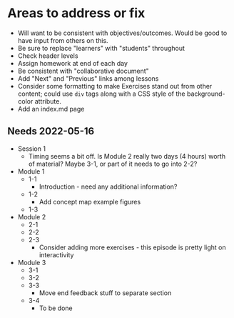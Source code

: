 # Areas to address or fix

+ Will want to be consistent with objectives/outcomes. Would be good to have 
input from others on this.
+ Be sure to replace "learners" with "students" throughout
+ Check header levels
+ Assign homework at end of each day
+ Be consistent with "collaborative document"
+ Add "Next" and "Previous" links among lessons
+ Consider some formatting to make Exercises stand out from other content; 
could use `div` tags along with a CSS style of the background-color attribute.
+ Add an index.md page

## Needs 2022-05-16

+ Session 1
    + Timing seems a bit off. Is Module 2 really two days (4 hours) worth of 
    material? Maybe 3-1, or part of it needs to go into 2-2?
+ Module 1
    + 1-1
        + Introduction - need any additional information?
    + 1-2
        + Add concept map example figures
    + 1-3
+ Module 2
    + 2-1
    + 2-2
    + 2-3
        + Consider adding more exercises - this episode is pretty light on 
        interactivity
+ Module 3
    + 3-1
    + 3-2
    + 3-3
        + Move end feedback stuff to separate section
    + 3-4
        + To be done
